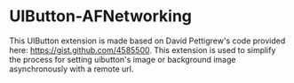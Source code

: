 UIButton-AFNetworking
=====================

This UIButton extension is made based on David Pettigrew's code provided here: https://gist.github.com/4585500.
This extension is used to simplify the process for setting uibutton's image or background image asynchronously with a remote url.
